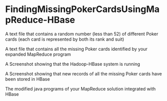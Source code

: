 # FindingMissingPokerCardsUsingMapReduce-HBase

A text file that contains a random number (less than 52) of different Poker cards (each card is represented by both its rank and suit)

A text file that contains all the missing Poker cards identified by your expanded MapReduce program

A Screenshot showing that the Hadoop-HBase system is running

A Screenshot showing that new records of all the missing Poker cards have been stored in HBase

The modified java programs of your MapReduce solution integrated with HBase
